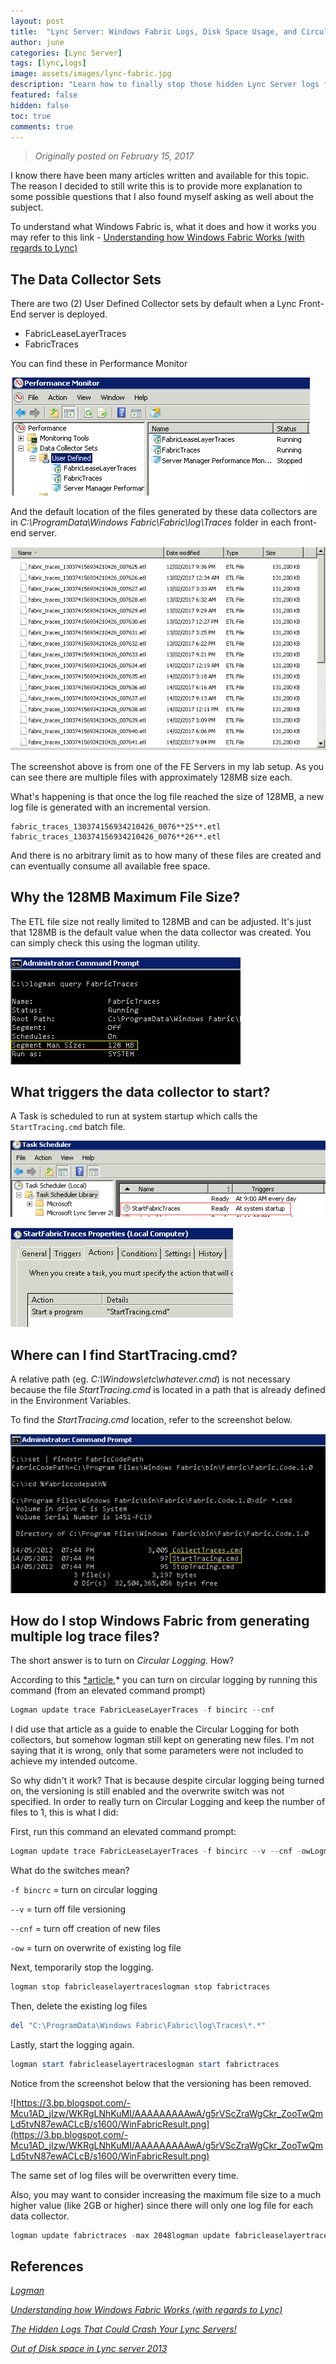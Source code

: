 ```yaml
---
layout: post
title:  "Lync Server: Windows Fabric Logs, Disk Space Usage, and Circular Logging"
author: june
categories: [Lync Server]
tags: [lync,logs]
image: assets/images/lync-fabric.jpg
description: "Learn how to finally stop those hidden Lync Server logs from killing you disk space."
featured: false
hidden: false
toc: true
comments: true
---
```


> *Originally posted on February 15, 2017*

I know there have been many articles written and available for this topic. The reason I decided to still write this is to provide more explanation to some possible questions that I also found myself asking as well about the subject.

To understand what Windows Fabric is, what it does and how it works you may refer to this link - [Understanding how Windows Fabric Works (with regards to Lync)](http://masteringlync.com/2013/10/29/understanding-how-windows-fabric-works/)

## The Data Collector Sets

There are two (2) User Defined Collector sets by default when a Lync Front-End server is deployed.

- FabricLeaseLayerTraces
- FabricTraces

You can find these in Performance Monitor

![WinFabricPerfMon.png](/assets/images/WinFabricPerfMon.png)

And the default location of the files generated by these data collectors are in *C:\ProgramData\Windows Fabric\Fabric\log\Traces* folder in each front-end server.

![WinFabricFolder.png](/assets/images/WinFabricFolder.png)

The screenshot above is from one of the FE Servers in my lab setup. As you can see there are multiple files with approximately 128MB size each.

What's happening is that once the log file reached the size of 128MB, a new log file is generated with an incremental version.

```
fabric_traces_130374156934210426_0076**25**.etl
fabric_traces_130374156934210426_0076**26**.etl
```

And there is no arbitrary limit as to how many of these files are created and can eventually consume all available free space.

## Why the 128MB Maximum File Size?

The ETL file size not really limited to 128MB and can be adjusted. It's just that 128MB is the default value when the data collector was created. You can simply check this using the logman utility.

![WinFabricLogMan01.png](/assets/images/WinFabricLogMan01.png)

## What triggers the data collector to start?

A Task is scheduled to run at system startup which calls the `StartTracing.cmd` batch file.

![WinFabricTask.png](/assets/images/WinFabricTask.png)

![WinFabricTask2.png](/assets/images/WinFabricTask2.png)

## Where can I find StartTracing.cmd?

A relative path (eg. *C:\Windows\etc\whatever.cmd*) is not necessary because the file *StartTracing.cmd* is located in a path that is already defined in the Environment Variables.

To find the *StartTracing.cmd* location, refer to the screenshot below.

![WinFabricPath.png](/assets/images/WinFabricPath.png)

## How do I stop Windows Fabric from generating multiple log trace files?

The short answer is to turn on *Circular Logging.* How?

According to this [*article](http://flinchbot.com/2014/02/28/the-hidden-logs-that-could-crash-your-lync-servers/),* you can turn on circular logging by running this command (from an elevated command prompt)

```powershell
Logman update trace FabricLeaseLayerTraces -f bincirc --cnf
```

I did use that article as a guide to enable the Circular Logging for both collectors, but somehow logman still kept on generating new files. I'm not saying that it is wrong, only that some parameters were not included to achieve my intended outcome.

So why didn't it work? That is because despite circular logging being turned on, the versioning is still enabled and the overwrite switch was not specified. In order to really turn on Circular Logging and keep the number of files to 1, this is what I did:

First, run this command an elevated command prompt:

```powershell
Logman update trace FabricLeaseLayerTraces -f bincirc --v --cnf -owLogman update trace FabricTraces -f bincirc --v --cnf -ow
```

What do the switches mean?

`-f bincrc` = turn on circular logging

`--v` = turn off file versioning

`--cnf` = turn off creation of new files

`-ow` = turn on overwrite of existing log file

Next, temporarily stop the logging.

```powershell
logman stop fabricleaselayertraceslogman stop fabrictraces
```

Then, delete the existing log files

```powershell
del "C:\ProgramData\Windows Fabric\Fabric\log\Traces\*.*"
```

Lastly, start the logging again.

```powershell
logman start fabricleaselayertraceslogman start fabrictraces
```

Notice from the screenshot below that the versioning has been removed.

![https://3.bp.blogspot.com/-Mcu1AD_jIzw/WKRgLNhKuMI/AAAAAAAAAwA/g5rVScZraWgCkr_ZooTwQmLd5tvN87ewACLcB/s1600/WinFabricResult.png](https://3.bp.blogspot.com/-Mcu1AD_jIzw/WKRgLNhKuMI/AAAAAAAAAwA/g5rVScZraWgCkr_ZooTwQmLd5tvN87ewACLcB/s1600/WinFabricResult.png)

The same set of log files will be overwritten every time.

Also, you may want to consider increasing the maximum file size to a much higher value (like 2GB or higher) since there will only one log file for each data collector.

```powershell
logman update fabrictraces -max 2048logman update fabricleaselayertraces -max 2048
```

## References

[*Logman*](https://docs.microsoft.com/en-us/previous-versions/windows/it-pro/windows-xp/bb490956(v=technet.10)?redirectedfrom=MSDN)

*[Understanding how Windows Fabric Works (with regards to Lync)](https://theargylemvp.com/2013/10/29/understanding-how-windows-fabric-works/)*

*[The Hidden Logs That Could Crash Your Lync Servers!](http://flinchbot.com/2014/02/28/the-hidden-logs-that-could-crash-your-lync-servers/)*

*[Out of Disk space in Lync server 2013](https://social.technet.microsoft.com/wiki/contents/articles/29408.out-of-disk-space-in-lync-server-2013.aspx)*